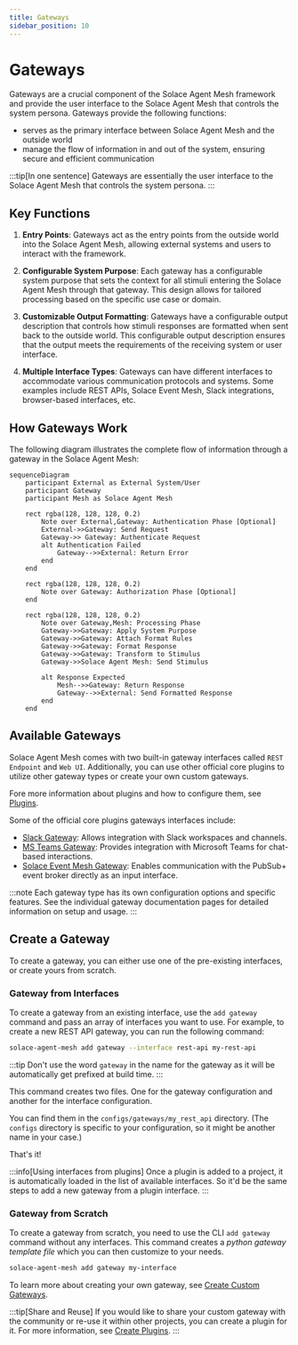 ```yaml
---
title: Gateways
sidebar_position: 10
---
```


# Gateways

Gateways are a crucial component of the Solace Agent Mesh framework and provide the user interface to the Solace Agent Mesh that controls the system persona. Gateways provide the following functions:

* serves as the primary interface between Solace Agent Mesh and the outside world
* manage the flow of information in and out of the system, ensuring secure and efficient communication

:::tip[In one sentence]
Gateways are essentially the user interface to the Solace Agent Mesh that controls the system persona.
:::

## Key Functions

1. **Entry Points**: Gateways act as the entry points from the outside world into the Solace Agent Mesh, allowing external systems and users to interact with the framework.

2. **Configurable System Purpose**: Each gateway has a configurable system purpose that sets the context for all stimuli entering the Solace Agent Mesh through that gateway. This design allows for tailored processing based on the specific use case or domain.

3. **Customizable Output Formatting**: Gateways have a configurable output description that controls how stimuli responses are formatted when sent back to the outside world. This configurable output description ensures that the output meets the requirements of the receiving system or user interface.

4. **Multiple Interface Types**: Gateways can have different interfaces to accommodate various communication protocols and systems. Some examples include REST APIs, Solace Event Mesh, Slack integrations, browser-based interfaces, etc.

## How Gateways Work

The following diagram illustrates the complete flow of information through a gateway in the Solace Agent Mesh:

```mermaid
sequenceDiagram
    participant External as External System/User
    participant Gateway
    participant Mesh as Solace Agent Mesh
    
    rect rgba(128, 128, 128, 0.2)
        Note over External,Gateway: Authentication Phase [Optional]
        External->>Gateway: Send Request
        Gateway->> Gateway: Authenticate Request
        alt Authentication Failed
            Gateway-->>External: Return Error
        end
    end

    rect rgba(128, 128, 128, 0.2)
        Note over Gateway: Authorization Phase [Optional]
    end

    rect rgba(128, 128, 128, 0.2)
        Note over Gateway,Mesh: Processing Phase
        Gateway->>Gateway: Apply System Purpose
        Gateway->>Gateway: Attach Format Rules
        Gateway->>Gateway: Format Response
        Gateway->>Gateway: Transform to Stimulus
        Gateway->>Solace Agent Mesh: Send Stimulus
        
        alt Response Expected
            Mesh-->>Gateway: Return Response
            Gateway-->>External: Send Formatted Response
        end
    end
```


## Available Gateways

Solace Agent Mesh comes with two built-in gateway interfaces called `REST Endpoint` and `Web UI`. Additionally, you can use other official core plugins to utilize other gateway types or create your own custom gateways.

Fore more information about plugins and how to configure them, see [Plugins](./plugins/index.md).

Some of the official core plugins gateways interfaces include:
- [Slack Gateway](https://github.com/SolaceDev/solace-agent-mesh-core-plugins/tree/main/cm-slack): Allows integration with Slack workspaces and channels.
- [MS Teams Gateway](https://github.com/SolaceDev/solace-agent-mesh-core-plugins/tree/main/cm-ms-teams): Provides integration with Microsoft Teams for chat-based interactions.
- [Solace Event Mesh Gateway](https://github.com/SolaceDev/solace-agent-mesh-core-plugins/tree/main/solace-event-mesh): Enables communication with the PubSub+ event broker directly as an input interface. 

:::note
Each gateway type has its own configuration options and specific features. See the individual gateway documentation pages for detailed information on setup and usage.
:::



## Create a Gateway

To create a gateway, you can either use one of the pre-existing interfaces, or create yours from scratch.

### Gateway from Interfaces

To create a gateway from an existing interface, use the `add gateway` command and pass an array of interfaces you want to use. For example, to create a new REST API gateway, you can run the following command:

```sh
solace-agent-mesh add gateway --interface rest-api my-rest-api
```

:::tip
Don't use the word `gateway` in the name for the gateway as it will be automatically get prefixed at build time.
:::

This command creates two files. One for the gateway configuration and another for the interface configuration. 

You can find them in the `configs/gateways/my_rest_api` directory. (The `configs` directory is specific to your configuration, so it might be another name in your case.)


That's it!

:::info[Using interfaces from plugins]
Once a plugin is added to a project, it is automatically loaded in the list of available interfaces. So it'd be the same steps to add a new gateway from a plugin interface.
:::

### Gateway from Scratch

To create a gateway from scratch, you need to use the CLI `add gateway` command without any interfaces. This command creates a *python gateway template file* which you can then customize to your needs.

```sh
solace-agent-mesh add gateway my-interface
```

To learn more about creating your own gateway, see [Create Custom Gateways](../user-guide/custom-gateways.md).

:::tip[Share and Reuse]
If you would like to share your custom gateway with the community or re-use it within other projects, you can create a plugin for it. For more information, see [Create Plugins](./plugins/create-plugin.md).
:::
